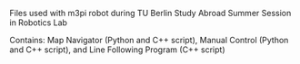 Files used with m3pi robot during TU Berlin Study Abroad Summer Session in Robotics Lab

Contains: Map Navigator (Python and C++ script), Manual Control (Python and C++ script), and Line Following Program (C++ script)
